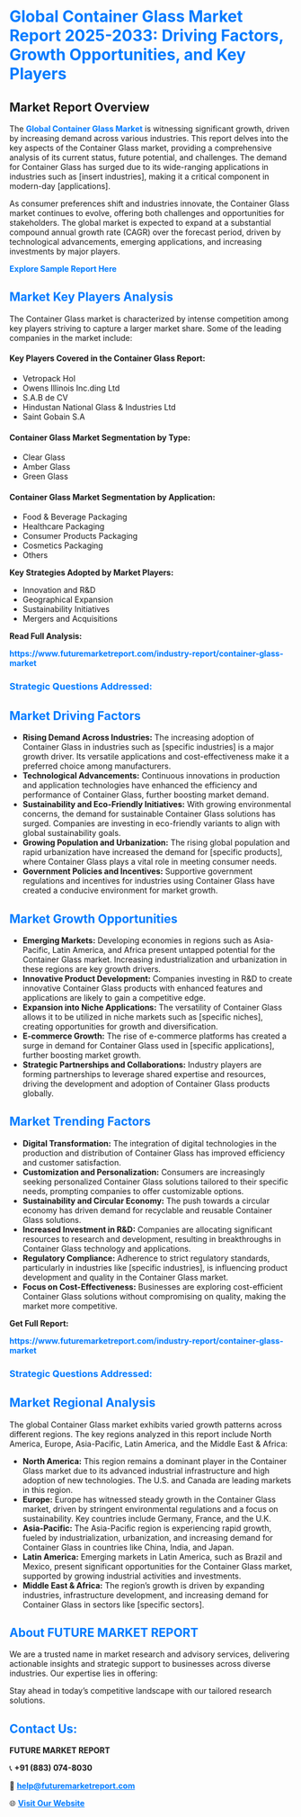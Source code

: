 <h1 style="color: #007BFF;">Global Container Glass Market Report 2025-2033: Driving Factors, Growth Opportunities, and Key Players</h1>

<section id="overview">
<h2>Market Report Overview</h2>
<p>The <a href="https://www.futuremarketreport.com/industry-report/container-glass-market" style="color: #007BFF; text-decoration: none;"><strong>Global Container Glass Market</strong></a> is witnessing significant growth, driven by increasing demand across various industries. This report delves into the key aspects of the Container Glass market, providing a comprehensive analysis of its current status, future potential, and challenges. The demand for Container Glass has surged due to its wide-ranging applications in industries such as [insert industries], making it a critical component in modern-day [applications].</p>
<p>As consumer preferences shift and industries innovate, the Container Glass market continues to evolve, offering both challenges and opportunities for stakeholders. The global market is expected to expand at a substantial compound annual growth rate (CAGR) over the forecast period, driven by technological advancements, emerging applications, and increasing investments by major players.</p>
</section>

<section id="overview">
<p><a href="https://www.futuremarketreport.com/request-sample/reportId=87041" style="color: #007BFF; text-decoration: none;"><strong>Explore Sample Report Here</strong></a></p>
</section>

<section id="key-players">
<h2 style="color: #007BFF;">Market Key Players Analysis</h2>
<p>The Container Glass market is characterized by intense competition among key players striving to capture a larger market share. Some of the leading companies in the market include:</p>
<h4>Key Players Covered in the Container Glass Report:</h4>
<ul><li>Vetropack Hol</li><li>Owens Illinois Inc.ding Ltd</li><li>S.A.B de CV</li><li>Hindustan National Glass &amp; Industries Ltd</li><li>Saint Gobain S.A</li></ul>
<h4>Container Glass Market Segmentation by Type:</h4>
<ul><li>Clear Glass</li><li>Amber Glass</li><li>Green Glass</li></ul>

<h4>Container Glass Market Segmentation by Application:</h4>
<ul><li>Food &amp; Beverage Packaging</li><li>Healthcare Packaging</li><li>Consumer Products Packaging</li><li>Cosmetics Packaging</li><li>Others</li></ul>
<p><strong>Key Strategies Adopted by Market Players:</strong></p>
<ul>
<li>Innovation and R&D</li>
<li>Geographical Expansion</li>
<li>Sustainability Initiatives</li>
<li>Mergers and Acquisitions</li>
</ul>
</section>

<section>
<p><strong>Read Full Analysis: </strong></p><a href="https://www.futuremarketreport.com/industry-report/container-glass-market" style="color: #007BFF; text-decoration: none;"><strong>https://www.futuremarketreport.com/industry-report/container-glass-market</strong></a>
<h3 style="color: #007BFF;">Strategic Questions Addressed:</h3>
</section>

<section id="driving-factors">
<h2 style="color: #007BFF;">Market Driving Factors</h2>
<ul>
<li><strong>Rising Demand Across Industries:</strong> The increasing adoption of Container Glass in industries such as [specific industries] is a major growth driver. Its versatile applications and cost-effectiveness make it a preferred choice among manufacturers.</li>
<li><strong>Technological Advancements:</strong> Continuous innovations in production and application technologies have enhanced the efficiency and performance of Container Glass, further boosting market demand.</li>
<li><strong>Sustainability and Eco-Friendly Initiatives:</strong> With growing environmental concerns, the demand for sustainable Container Glass solutions has surged. Companies are investing in eco-friendly variants to align with global sustainability goals.</li>
<li><strong>Growing Population and Urbanization:</strong> The rising global population and rapid urbanization have increased the demand for [specific products], where Container Glass plays a vital role in meeting consumer needs.</li>
<li><strong>Government Policies and Incentives:</strong> Supportive government regulations and incentives for industries using Container Glass have created a conducive environment for market growth.</li>
</ul>
</section>

<section id="growth-opportunities">
<h2 style="color: #007BFF;">Market Growth Opportunities</h2>
<ul>
<li><strong>Emerging Markets:</strong> Developing economies in regions such as Asia-Pacific, Latin America, and Africa present untapped potential for the Container Glass market. Increasing industrialization and urbanization in these regions are key growth drivers.</li>
<li><strong>Innovative Product Development:</strong> Companies investing in R&D to create innovative Container Glass products with enhanced features and applications are likely to gain a competitive edge.</li>
<li><strong>Expansion into Niche Applications:</strong> The versatility of Container Glass allows it to be utilized in niche markets such as [specific niches], creating opportunities for growth and diversification.</li>
<li><strong>E-commerce Growth:</strong> The rise of e-commerce platforms has created a surge in demand for Container Glass used in [specific applications], further boosting market growth.</li>
<li><strong>Strategic Partnerships and Collaborations:</strong> Industry players are forming partnerships to leverage shared expertise and resources, driving the development and adoption of Container Glass products globally.</li>
</ul>
</section>

<section id="trending-factors">
<h2 style="color: #007BFF;">Market Trending Factors</h2>
<ul>
<li><strong>Digital Transformation:</strong> The integration of digital technologies in the production and distribution of Container Glass has improved efficiency and customer satisfaction.</li>
<li><strong>Customization and Personalization:</strong> Consumers are increasingly seeking personalized Container Glass solutions tailored to their specific needs, prompting companies to offer customizable options.</li>
<li><strong>Sustainability and Circular Economy:</strong> The push towards a circular economy has driven demand for recyclable and reusable Container Glass solutions.</li>
<li><strong>Increased Investment in R&D:</strong> Companies are allocating significant resources to research and development, resulting in breakthroughs in Container Glass technology and applications.</li>
<li><strong>Regulatory Compliance:</strong> Adherence to strict regulatory standards, particularly in industries like [specific industries], is influencing product development and quality in the Container Glass market.</li>
<li><strong>Focus on Cost-Effectiveness:</strong> Businesses are exploring cost-efficient Container Glass solutions without compromising on quality, making the market more competitive.</li>
</ul>
</section>

<section>
<p><strong>Get Full Report: </strong></p><a href="https://www.futuremarketreport.com/industry-report/container-glass-market" style="color: #007BFF; text-decoration: none;"><strong>https://www.futuremarketreport.com/industry-report/container-glass-market</strong></a>
<h3 style="color: #007BFF;">Strategic Questions Addressed:</h3>
</section>


<section id="regional-analysis">
<h2 style="color: #007BFF;">Market Regional Analysis</h2>
<p>The global Container Glass market exhibits varied growth patterns across different regions. The key regions analyzed in this report include North America, Europe, Asia-Pacific, Latin America, and the Middle East & Africa:</p>
<ul>
<li><strong>North America:</strong> This region remains a dominant player in the Container Glass market due to its advanced industrial infrastructure and high adoption of new technologies. The U.S. and Canada are leading markets in this region.</li>
<li><strong>Europe:</strong> Europe has witnessed steady growth in the Container Glass market, driven by stringent environmental regulations and a focus on sustainability. Key countries include Germany, France, and the U.K.</li>
<li><strong>Asia-Pacific:</strong> The Asia-Pacific region is experiencing rapid growth, fueled by industrialization, urbanization, and increasing demand for Container Glass in countries like China, India, and Japan.</li>
<li><strong>Latin America:</strong> Emerging markets in Latin America, such as Brazil and Mexico, present significant opportunities for the Container Glass market, supported by growing industrial activities and investments.</li>
<li><strong>Middle East & Africa:</strong> The region’s growth is driven by expanding industries, infrastructure development, and increasing demand for Container Glass in sectors like [specific sectors].</li>
</ul>
</section>

<footer>
<h2 style="color: #007BFF;">About FUTURE MARKET REPORT</h2>
<p>We are a trusted name in market research and advisory services, delivering actionable insights and strategic support to businesses across diverse industries. Our expertise lies in offering:</p>

<p>Stay ahead in today’s competitive landscape with our tailored research solutions.</p>

<h2 style="color: #007BFF;">Contact Us:</h2>
<p><strong>FUTURE MARKET REPORT</strong></p>
<p>📞 <strong>+91 (883) 074-8030</strong></p>
<p>📧 <strong><a href="mailto:help@futuremarketreport.com" style="color: #007BFF;">help@futuremarketreport.com</a></strong></p>
<p>🌐 <strong><a href="https://www.futuremarketreport.com/" style="color: #007BFF;">Visit Our Website</a></strong></p>
</footer>